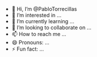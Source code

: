 - 👋 Hi, I’m @PabIoTorrecillas
- 👀 I’m interested in ...
- 🌱 I’m currently learning ...
- 💞️ I’m looking to collaborate on ...
- 📫 How to reach me ...
- 😄 Pronouns: ...
- ⚡ Fun fact: ...

<!---
PabIoTorrecillas/PabIoTorrecillas is a ✨ special ✨ repository because its `README.md` (this file) appears on your GitHub profile.
You can click the Preview link to take a look at your changes.
--->
